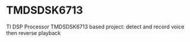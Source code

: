# TMDSDSK6713
TI DSP Processor TMDSDSK6713 based project: detect and record voice then reverse playback
